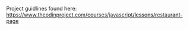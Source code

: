 



Project guidlines found here: https://www.theodinproject.com/courses/javascript/lessons/restaurant-page